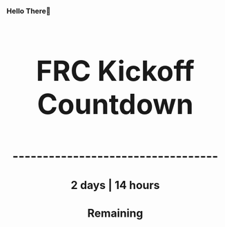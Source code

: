 ### Hello There👋

<!---START-TIMER--->
<h3 align='center' style='font-size: 64px;'>FRC Kickoff Countdown</h3>
<h3 align='center' style='font-size: 30px;'>----------------------------------</h3>
<h3 align='center' style='font-size: 25px;'>2 days | 14 hours</h3>
<h3 align='center' style='font-size: 25px;'>Remaining</h3>
<!---END-TIMER--->
